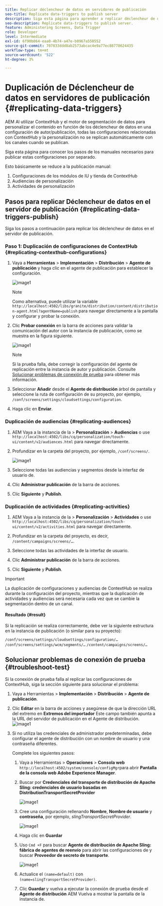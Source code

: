 ```yaml
---
title: Replicar déclencheur de datos en servidores de publicación
seo-title: Replicate data-triggers to publish server
description: Siga esta página para aprender a replicar déclencheur de datos en el servidor de publicación.
seo-description: Replicate data-triggers to publish server.
feature: Administering Screens, Data Trigger
role: Developer
level: Intermediate
exl-id: 6f90b864-eaa0-4b74-a47e-b0967a550552
source-git-commit: 707833ddd8ab2573abcac4e9a77ec88778624435
workflow-type: tm+mt
source-wordcount: '522'
ht-degree: 3%

---
```


# Duplicación de Déclencheur de datos en servidores de publicación {#replicating-data-triggers}

AEM Al utilizar ContextHub y el motor de segmentación de datos para personalizar el contenido en función de los déclencheur de datos en una configuración de autor/publicación, todas las configuraciones relacionadas con ContextHub y la personalización no se replican automáticamente con los canales cuando se publican.

Siga esta página para conocer los pasos de los manuales necesarios para publicar estas configuraciones por separado.

Esto básicamente se reduce a la publicación manual:

1. Configuraciones de los módulos de IU y tienda de ContextHub
1. Audiencias de personalización
1. Actividades de personalización

## Pasos para replicar Déclencheur de datos en el servidor de publicación {#replicating-data-triggers-publish}

Siga los pasos a continuación para replicar los déclencheur de datos en el servidor de publicación.

### Paso 1: Duplicación de configuraciones de ContextHub {#replicating-contexthub-configurations}

1. Vaya a **Herramientas** > **Implementación** > **Distribución** > **Agente de publicación** y haga clic en el agente de publicación para establecer la configuración.

   ![image1](/help/user-guide/assets/replicating-triggers/replicating-triggers1.png)

   >[!NOTE]
   >
   >Como alternativa, puede utilizar la variable `http://localhost:4502/libs/granite/distribution/content/distribution-agent.html?agentName=publish` para navegar directamente a la pantalla y configurar y probar la conexión.

1. Clic **Probar conexión** en la barra de acciones para validar la comunicación del autor con la instancia de publicación, como se muestra en la figura siguiente.

   ![image1](/help/user-guide/assets/replicating-triggers/replicating-triggers2.png)

   >[!NOTE]
   >
   >Si la prueba falla, debe corregir la configuración del agente de replicación entre la instancia de autor y publicación. Consulte [Solucionar problemas de conexión de prueba](/help/user-guide/replicating-data-triggers.md#troubleshoot-test) para obtener más información.

1. Seleccionar **Añadir** desde el **Agente de distribución** árbol de pantalla y seleccione la ruta de configuración de su proyecto, por ejemplo, `/conf/screens/settings/cloudsettings/configuration`.

1. Haga clic en **Enviar**.

### Duplicación de audiencias {#replicating-audiences}

1. AEM Vaya a la instancia de la > **Personalización** > **Audiencias** o use `http://localhost:4502/libs/cq/personalization/touch-ui/content/v2/audiences.html` para navegar directamente.

1. Profundizar en la carpeta del proyecto, por ejemplo, `/conf/screens/`.

   ![image1](/help/user-guide/assets/replicating-triggers/replicating-triggers10.png)

1. Seleccione todas las audiencias y segmentos desde la interfaz de usuario de.

1. Clic **Administrar publicación** de la barra de acciones.

1. Clic **Siguiente** y **Publish**.

### Duplicación de actividades  {#replicating-activities}

1. AEM Vaya a la instancia de la > **Personalización** > **Actividades** o use `http://localhost:4502/libs/cq/personalization/touch-ui/content/v2/activities.html` para navegar directamente.

1. Profundizar en la carpeta del proyecto, es decir, `/content/campaigns/screens/…`.

1. Seleccione todas las actividades de la interfaz de usuario.

1. Clic **Administrar publicación** de la barra de acciones.

1. Clic **Siguiente** y **Publish**.

>[!IMPORTANT]
>
>La duplicación de configuraciones y audiencias de ContextHub se realiza durante la configuración del proyecto, mientras que la duplicación de actividades y audiencias será necesaria cada vez que se cambie la segmentación dentro de un canal.

#### Resultado {#result}

Si la replicación se realiza correctamente, debe ver la siguiente estructura en la instancia de publicación (o similar para su proyecto):

`/conf/screens/settings/cloudsettings/configuration/…`
`/conf/screens/settings/wcm/segments/…`
`/content/campaigns/screens/…`

## Solucionar problemas de conexión de prueba {#troubleshoot-test}

Si la conexión de prueba falla al replicar las configuraciones de ContextHub, siga la sección siguiente para solucionar el problema:

1. Vaya a Herramientas > **Implementación** > **Distribución** > **Agente de publicación**.

1. Clic **Editar** en la barra de acciones y asegúrese de que la dirección URL del extremo en **Extremos del importador** Este campo también apunta a la URL del servidor de publicación en el Agente de distribución.
   ![image1](/help/user-guide/assets/replicating-triggers/replicating-triggers9.png)

1. Si no utiliza las credenciales de administrador predeterminadas, debe configurar el agente de distribución con un nombre de usuario y una contraseña diferentes.

   Complete los siguientes pasos:

   1. Vaya a Herramientas > **Operaciones** > **Consola web** `http://localhost:4502/system/console/configMgr`para abrir **Pantalla de la consola web Adobe Experience Manager**.
   1. Buscar por **Credenciales del transporte de distribución de Apache Sling: credenciales de usuario basadas en DistributionTransportSecretProvider**

      ![image1](/help/user-guide/assets/replicating-triggers/replicating-triggers6.png)

   1. Cree una configuración rellenando **Nombre**, **Nombre de usuario** y **contraseña**, por ejemplo, *slingTransportSecretProvider*.

      ![image1](/help/user-guide/assets/replicating-triggers/replicating-triggers7.png)

   1. Haga clic en **Guardar**
   1. Uso `Cmd +F` para buscar **Agente de distribución de Apache Sling: fábrica de agentes de reenvío** para abrir las configuraciones de y buscar **Proveedor de secreto de transporte**.

      ![image1](/help/user-guide/assets/replicating-triggers/replicating-triggers8.png)

   1. Actualice el `(name=default)` con `(name=slingTransportSecretProvider)`.
   1. Clic **Guardar** y vuelva a ejecutar la conexión de prueba desde el **Agente de distribución** AEM Vuelva a mostrar la pantalla de la instancia de.
